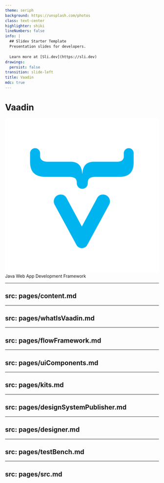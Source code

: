 ```yaml
---
theme: seriph
background: https://unsplash.com/photos
class: text-center
highlighter: shiki
lineNumbers: false
info: |
  ## Slidev Starter Template
  Presentation slides for developers.

  Learn more at [Sli.dev](https://sli.dev)
drawings:
  persist: false
transition: slide-left
title: Vaadin
mdc: true
---
```


# Vaadin

<div class="w-60 relative mt-4">
  <div class="relative w-40 h-40">
    <img
      v-motion
      :initial="{ x: 800, y: -100, scale: 1.5, rotate: -50 }"
      :enter="final"
      class="absolute top-0 left-0 right-0 bottom-0"
      src="assets/icon.png"
      alt=""
    />
  </div>
</div>

<div class="pt-12">
  <span @click="$slidev.nav.next" class="px-2 py-1 rounded cursor-pointer" hover="bg-white bg-opacity-10">
    Java Web App Development Framework
  </span>
</div>

<script setup lang="ts">
const final = {
  x: 360,
  y: 0,
  rotate: 0,
  scale: 1,
  transition: {
    type: 'spring',
    damping: 10,
    stiffness: 20,
    mass: 2
  }
}
</script>
---
src: pages/content.md
---

---
src: pages/whatIsVaadin.md
---

---
src: pages/flowFramework.md
---

---
src: pages/uiComponents.md
---

---
src: pages/kits.md
---

---
src: pages/designSystemPublisher.md
---

---
src: pages/designer.md
---

---
src: pages/testBench.md
---


---
src: pages/src.md
---